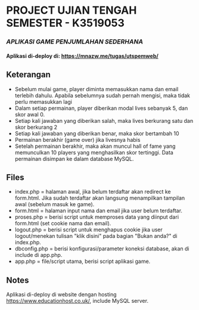 # PROJECT UJIAN TENGAH SEMESTER - K3519053
### _APLIKASI GAME PENJUMLAHAN SEDERHANA_
#### Aplikasi di-deploy di: https://mnazw.me/tugas/utspemweb/
## Keterangan
- Sebelum mulai game, player diminta memasukkan nama dan email terlebih dahulu. Apabila sebelumnya sudah pernah mengisi, maka tidak perlu memasukkan lagi
- Dalam setiap permainan, player diberikan modal lives sebanyak 5, dan skor awal 0.
- Setiap kali jawaban yang diberikan salah, maka lives berkurang satu dan skor berkurang 2
- Setiap kali jawaban yang diberikan benar, maka skor bertambah 10
- Permainan berakhir (game over) jika livesnya habis
- Setelah permainan berakhir, maka akan muncul hall of fame yang memunculkan 10 players yang
menghasilkan skor tertinggi. Data permainan disimpan ke dalam database MySQL.
## Files
- index.php = halaman awal, jika belum terdaftar akan redirect ke form.html. Jika sudah terdaftar akan langsung menampilkan tampilan awal (sebelum masuk ke game).
- form.html = halaman input nama dan email jika user belum terdaftar.
- proses.php = berisi script untuk memproses data yang diinput dari form.html (set cookie nama dan email).
- logout.php = berisi script untuk menghapus cookie jika user logout/menekan tulisan "klik disini" pada bagian "Bukan anda?" di index.php.
- dbconfig.php = berisi konfigurasi/parameter koneksi database, akan di include di app.php.
- app.php = file/script utama, berisi script aplikasi game.
## Notes
Aplikasi di-deploy di website dengan hosting https://www.educationhost.co.uk/, include MySQL server.
